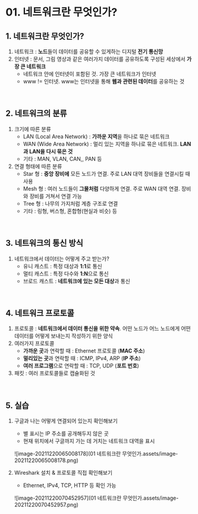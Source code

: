 # 01. 네트워크란 무엇인가?



## 1. 네트워크란 무엇인가?

1. 네트워크 : **노드**들이 데이터를 공유할 수 있게하는 디지털 **전기 통신망**
2. 인터넷 : 문서, 그림 영상과 같은 여러가지 데이터를 공유하도록 구성된 세상에서 **가장 큰 네트워크**
   - 네트워크 안에 인터넷이 포함된 것. 가장 큰 네트워크가 인터넷
   - www != 인터넷. www는 인터넷을 통해 **웹과 관련된 데이터**를 공유하는 것

<br/>

## 2. 네트워크의 분류

1. 크기에 따른 분류
   - LAN (Local Area Network) : **가까운 지역**을 하나로 묶은 네트워크
   - WAN (Wide Area Network) : 멀리 있는 지역을 하나로 묶은 네트워크. **LAN과 LAN을 다시 묶은 것**
   - 기타 : MAN, VLAN, CAN,, PAN 등
2. 연결 형태에 따른 분류
   - Star 형 : **중앙 장비에** 모든 노드가 연결. 주로 LAN 대역 장비들을 연결시킬 때 사용
   - Mesh 형 : 여러 노드들이 **그물처럼** 다양하게 연결. 주로 WAN 대역 연결. 장비와 장비를 거쳐서 연결 가능
   - Tree 형 : 나무의 가지처럼 계층 구조로 연결
   - 기타 : 링형, 버스형, 혼합형(현실과 비슷) 등

<br/>

## 3. 네트워크의 통신 방식

1. 네트워크에서 데이터는 어떻게 주고 받는가?
   - 유니 캐스트 : 특정 대상과 **1:1**로 통신
   - 멀티 캐스트 : 특정 다수와 **1:N**으로 통신
   - 브로드 캐스트 : **네트워크에 있는 모든 대상**과 통신

<br/>

## 4. 네트워크 프로토콜

1. 프로토콜 : **네트워크에서 데이터 통신을 위한 약속**. 어떤 노드가 어느 노드에게 어떤 데이터를 어떻게 보내는지 작성하기 위한 양식
2. 여러가지 프로토콜
   - **가까운 곳**과 연락할 때 : Ethernet 프로토콜 (**MAC 주소**)
   - **멀리있는 곳**과 연락할 때 : ICMP, IPv4, ARP (**IP 주소**)
   - **여러 프로그램**으로 연락할 때 : TCP, UDP (**포트 번호**)
3. 패킷 : 여러 프로토콜들로 캡슐화된 것

<br/>

## 5. 실습

1. 구글과 나는 어떻게 연결되어 있는지 확인해보기

   - 별 표시는 IP 주소를 공개해두지 않은 곳
   - 현재 위치에서 구글까지 가는 데 거치는 네트워크 대역을 표시 

   ![image-20211220065008178](01 네트워크란 무엇인가.assets/image-20211220065008178.png)

2. Wireshark 설치 & 프로토콜 직접 확인해보기

   - Ethernet, IPv4, TCP, HTTP 등 확인 가능

   ![image-20211220070452957](01 네트워크란 무엇인가.assets/image-20211220070452957.png)
